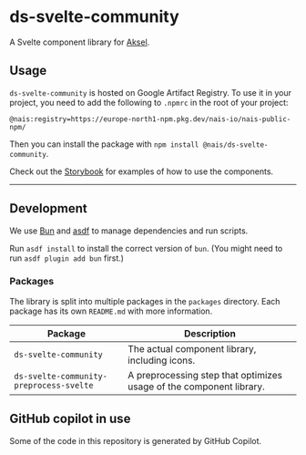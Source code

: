 # ds-svelte-community

A Svelte component library for [Aksel](https://aksel.nav.no).

## Usage

`ds-svelte-community` is hosted on Google Artifact Registry. To use it in your project, you need to add the following to `.npmrc` in the root of your project:

```
@nais:registry=https://europe-north1-npm.pkg.dev/nais-io/nais-public-npm/
```

Then you can install the package with `npm install @nais/ds-svelte-community`.

Check out the [Storybook](https://nais.io/ds-svelte-community) for examples of how to use the components.

---

## Development

We use [Bun](https://bun.sh) and [asdf](https://asdf-vm.com) to manage dependencies and run scripts.

Run `asdf install` to install the correct version of `bun`. (You might need to run `asdf plugin add bun` first.)

### Packages

The library is split into multiple packages in the `packages` directory. Each package has its own `README.md` with more information.

| Package                                 | Description                                                         |
| --------------------------------------- | ------------------------------------------------------------------- |
| `ds-svelte-community`                   | The actual component library, including icons.                      |
| `ds-svelte-community-preprocess-svelte` | A preprocessing step that optimizes usage of the component library. |

## GitHub copilot in use

Some of the code in this repository is generated by GitHub Copilot.
